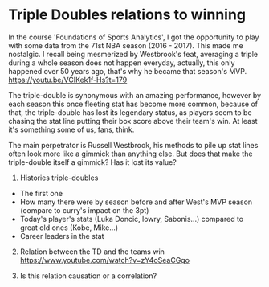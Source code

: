 # Triple Doubles relations to winning
In the course 'Foundations of Sports Analytics', I got the opportunity to play with some data from the 71st NBA season (2016 - 2017). This made me nostalgic. I recall being mesmerized by Westbrook's feat, averaging a triple during a whole season does not happen everyday, actually, this only happened over 50 years ago, that's why he became that season's MVP. https://youtu.be/VCIKek1f-Hs?t=179

The triple-double is synonymous with an amazing performance, however by each season this once fleeting stat has become more common, because of that, the triple-double has lost its legendary status, as players seem to be chasing the stat line putting their box score above their team's win. At least it's something some of us, fans, think. 

The main perpetrator is Russell Westbrook, his methods to pile up stat lines often look more like a gimmick than anything else. But does that make the triple-double itself a gimmick? Has it lost its value?

1) Histories triple-doubles
- The first one
- How many there were by season before and after West's MVP season (compare to curry's impact on the 3pt)
- Today's player's stats (Luka Doncic, lowry, Sabonis...) compared to great old ones (Kobe, Mike...)
- Career leaders in the stat

2) Relation between the TD and the teams win
https://www.youtube.com/watch?v=zY4oSeaCGgo

4) Is this relation causation or a correlation?
